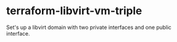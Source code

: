 # terraform-libvirt-vm-triple

Set's up a libvirt domain with two private interfaces and one public
interface.
